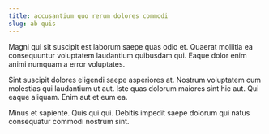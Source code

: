 ```yaml
---
title: accusantium quo rerum dolores commodi
slug: ab quis
---
```


Magni qui sit suscipit est laborum saepe quas odio et. Quaerat mollitia ea consequuntur voluptatem laudantium quibusdam qui. Eaque dolor enim animi numquam a error voluptates.

Sint suscipit dolores eligendi saepe asperiores at. Nostrum voluptatem cum molestias qui laudantium ut aut. Iste quas dolorum maiores sint hic aut. Qui eaque aliquam. Enim aut et eum ea.

Minus et sapiente. Quis qui qui. Debitis impedit saepe dolorum qui natus consequatur commodi nostrum sint.
